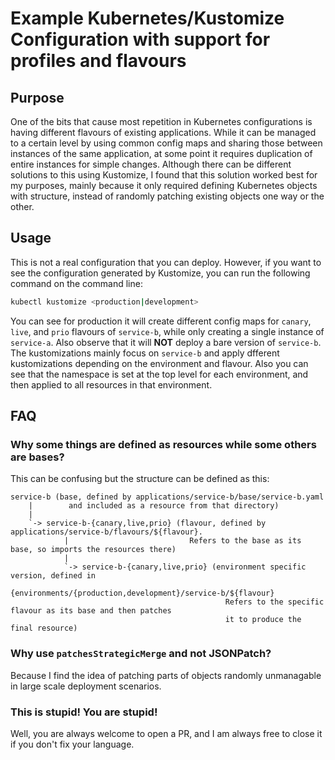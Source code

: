 # Example Kubernetes/Kustomize Configuration with support for profiles and flavours

## Purpose

One of the bits that cause most repetition in Kubernetes configurations is having different flavours of existing applications. While it can be managed to a certain level by using common config maps and sharing those between instances of the same application, at some point it requires duplication of entire instances for simple changes. Although there can be different solutions to this using Kustomize, I found that this solution worked best for my purposes, mainly because it only required defining Kubernetes objects with structure, instead of randomly patching existing objects one way or the other.

## Usage

This is not a real configuration that you can deploy. However, if you want to see the configuration generated by Kustomize, you can run the following command on the command line:

```bash
kubectl kustomize <production|development>
```

You can see for production it will create different config maps for `canary`, `live`, and `prio` flavours of `service-b`, while only creating a single instance of `service-a`. Also observe that it will **NOT** deploy a bare version of `service-b`. The kustomizations mainly focus on `service-b` and apply dfferent kustomizations depending on the environment and flavour. Also you can see that the namespace is set at the top level for each environment, and then applied to all resources in that environment.

## FAQ

### Why some things are defined as resources while some others are bases?

This can be confusing but the structure can be defined as this:

```
service-b (base, defined by applications/service-b/base/service-b.yaml
    |        and included as a resource from that directory)
    |
    `-> service-b-{canary,live,prio} (flavour, defined by applications/service-b/flavours/${flavour}.
            |                           Refers to the base as its base, so imports the resources there)
            |
            `-> service-b-{canary,live,prio} (environment specific version, defined in
                                                {environments/{production,development}/service-b/${flavour}
                                                Refers to the specific flavour as its base and then patches
                                                it to produce the final resource)
```

### Why use `patchesStrategicMerge` and not JSONPatch?

Because I find the idea of patching parts of objects randomly unmanagable in large scale deployment scenarios.

### This is stupid! You are stupid!

Well, you are always welcome to open a PR, and I am always free to close it if you don't fix your language.